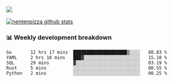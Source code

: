 ### ![](http://img.shields.io/badge/Go-language-blue?style=for-the-badge&logo=appveyor)
[![nentenpizza github stats](https://github-readme-stats.vercel.app/api?username=nentenpizza&count_private=true)](https://github.com/anuraghazra/github-readme-stats)

### 📊 Weekly development breakdown

<!--START_SECTION:waka-->
```text
Go       12 hrs 17 mins  ████████████████████▒░░░░   80.83 % 
YAML     2 hrs 18 mins   ███▓░░░░░░░░░░░░░░░░░░░░░   15.18 % 
SQL      29 mins         ▓░░░░░░░░░░░░░░░░░░░░░░░░   03.19 % 
Rust     5 mins          ░░░░░░░░░░░░░░░░░░░░░░░░░   00.55 % 
Python   2 mins          ░░░░░░░░░░░░░░░░░░░░░░░░░   00.25 % 
```
<!--END_SECTION:waka-->


